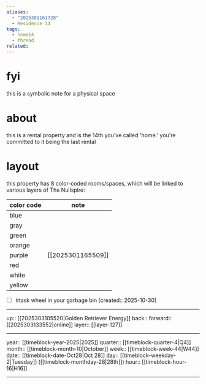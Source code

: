 ```yaml
---
aliases:
  - "2025301161728"
  - Residence 14
tags:
  - home14
  - thread
related:
---
```


# fyi

this is a symbolic note for a physical space

# about

this is a rental property and is the 14th you've called 'home.' you're committed to it being the last rental 

# layout

this property has 8 color-coded rooms/spaces, which will be linked to various layers of The Nullspire:


| color code | note              |
| ---------- | ----------------- |
| blue       |                   |
| gray       |                   |
| green      |                   |
| orange     |                   |
| purple     | [[2025301165509]] |
| red        |                   |
| white      |                   |
| yellow     |                   |

- [ ] #task wheel in your garbage bin  [created:: 2025-10-30]

***

up:: [[2025303105520|Golden Retriever Energy]]
back:: 
forward:: [[2025303133552|online]]
layer:: [[layer-127]]

***

year:: [[timeblock-year-2025|2025]]
quarter:: [[timeblock-quarter-4|Q4]]
month:: [[timeblock-month-10|October]]
week:: [[timeblock-week-44|W44]]
date:: [[timeblock-date-Oct28|Oct 28]]
day:: [[timeblock-weekday-2|Tuesday]] ([[timeblock-monthday-28|28th]])
hour:: [[timeblock-hour-16|H16]]

***
